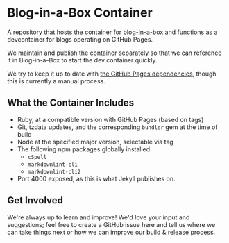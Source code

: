 # Blog-in-a-Box Container

A repository that hosts the container for [blog-in-a-box](https://github.com/SeanKilleen/blog-in-a-box) and functions as a devcontainer for blogs operating on GitHub Pages.

We maintain and publish the container separately so that we can reference it in Blog-in-a-Box to start the dev container quickly.

We try to keep it up to date with [the GitHub Pages dependencies](https://pages.github.com/versions), though this is currently a manual process.

## What the Container Includes

* Ruby, at a compatible version with GitHub Pages (based on tags)
* Git, tzdata updates, and the corresponding `bundler` gem at the time of build
* Node at the specified major version, selectable via tag
* The following npm packages globally installed:
  * `cSpell`
  * `markdownlint-cli`
  * `markdownlint-cli2`
* Port 4000 exposed, as this is what Jekyll publishes on.

## Get Involved

We're always up to learn and improve! We'd love your input and suggestions; feel free to create a GitHub issue here and tell us where we can take things next or how we can improve our build & release process.

